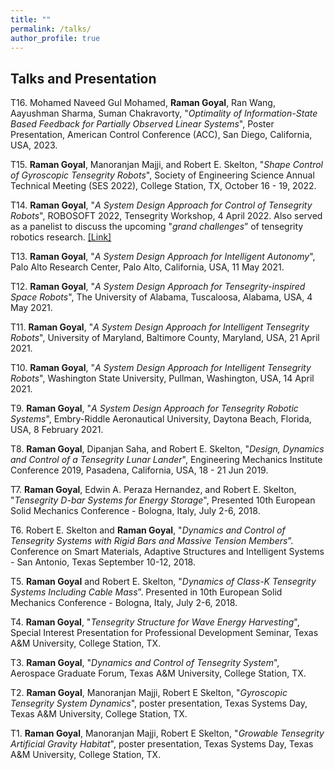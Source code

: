 ```yaml
---
title: ""
permalink: /talks/
author_profile: true
---
```

Talks and Presentation
------

T16. Mohamed Naveed Gul Mohamed, **Raman Goyal**, Ran Wang, Aayushman Sharma, Suman Chakravorty, "_Optimality of Information-State Based Feedback for Partially Observed Linear Systems_", Poster Presentation, American Control Conference (ACC), San Diego, California, USA, 2023.

T15. **Raman Goyal**, Manoranjan Majji, and Robert E. Skelton, "_Shape Control of Gyroscopic Tensegrity Robots_", Society of Engineering Science Annual Technical Meeting (SES 2022), College Station, TX, October 16 - 19, 2022.

T14. **Raman Goyal**, "_A System Design Approach for Control of Tensegrity Robots_", ROBOSOFT 2022, Tensegrity Workshop, 4 April 2022. Also served as a panelist to discuss the upcoming "_grand challenges_” of tensegrity robotics research.
[[Link]](https://muse.union.edu/tensegrity/)

T13. **Raman Goyal**, "_A System Design Approach for Intelligent Autonomy_",  Palo Alto Research Center, Palo Alto, California, USA, 11 May 2021.



T12. **Raman Goyal**, "_A System Design Approach for Tensegrity-inspired Space Robots_",  The University of Alabama, Tuscaloosa, Alabama, USA, 4 May 2021.



T11. **Raman Goyal**, "_A System Design Approach for Intelligent Tensegrity Robots_",  University of Maryland, Baltimore County, Maryland, USA, 21 April 2021.



T10. **Raman Goyal**, "_A System Design Approach for Intelligent Tensegrity Robots_",  Washington State University, Pullman, Washington, USA, 14 April 2021.



T9. **Raman Goyal**, "_A System Design Approach for Tensegrity Robotic Systems_", Embry-Riddle Aeronautical University, Daytona Beach, Florida, USA, 8 February 2021.



T8. **Raman Goyal**, Dipanjan Saha, and Robert E. Skelton, "_Design, Dynamics and Control of a Tensegrity Lunar Lander_", Engineering Mechanics Institute Conference 2019, Pasadena, California, USA, 18 - 21 Jun 2019.


T7. **Raman Goyal**, Edwin A. Peraza Hernandez, and Robert E. Skelton, "_Tensegrity D-bar Systems for Energy Storage_", Presented 10th European Solid Mechanics Conference - Bologna, Italy, July 2-6, 2018.


T6. Robert E. Skelton and **Raman Goyal**, "_Dynamics and Control of Tensegrity Systems with Rigid Bars and Massive Tension Members_”. Conference on Smart Materials, Adaptive Structures and Intelligent Systems - San Antonio, Texas September 10-12, 2018.

T5. **Raman Goyal** and Robert E. Skelton, "_Dynamics of Class-K Tensegrity Systems Including Cable Mass_”. Presented in 10th European Solid Mechanics Conference - Bologna, Italy, July 2-6, 2018.



T4. **Raman Goyal**, "_Tensegrity Structure for Wave Energy Harvesting_", Special Interest Presentation for Professional Development Seminar, Texas A&M University, College Station, TX.



T3. **Raman Goyal**, "_Dynamics and Control of Tensegrity System_", Aerospace Graduate Forum, Texas A&M University, College Station, TX.



T2. 	**Raman Goyal**, Manoranjan Majji, Robert E Skelton, "_Gyroscopic Tensegrity System Dynamics_", poster presentation, Texas Systems Day,  Texas A&M University, College Station, TX.


T1. **Raman Goyal**, Manoranjan Majji, Robert E Skelton, "_Growable Tensegrity Artificial Gravity Habitat_", poster presentation, Texas Systems Day, Texas A&M University, College Station, TX.
